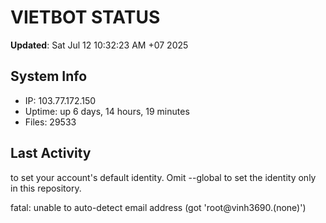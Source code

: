 # VIETBOT STATUS
**Updated**: Sat Jul 12 10:32:23 AM +07 2025

## System Info
- IP: 103.77.172.150
- Uptime: up 6 days, 14 hours, 19 minutes
- Files: 29533

## Last Activity

to set your account's default identity.
Omit --global to set the identity only in this repository.

fatal: unable to auto-detect email address (got 'root@vinh3690.(none)')
